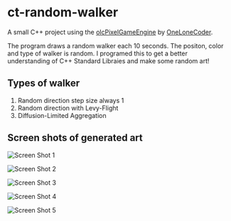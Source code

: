 # ct-random-walker

A small C++ project using the [olcPixelGameEngine](https://github.com/OneLoneCoder/olcPixelGameEngine) by [OneLoneCoder](https://github.com/OneLoneCoder).

The program draws a random walker each 10 seconds. The positon, color and type of walker is random. I programed this to get a better understanding of C++ Standard Libraies and make some random art!

## Types of walker
1. Random direction step size always 1
1. Random direction with Levy-Flight
1. Diffusion-Limited Aggregation

## Screen shots of generated art
![Screen Shot 1](/imgs/ScreenShot00)

![Screen Shot 2](/imgs/ScreenShot01)

![Screen Shot 3](/imgs/ScreenShot02)

![Screen Shot 4](/imgs/ScreenShot03)

![Screen Shot 5](/imgs/ScreenShot04)
